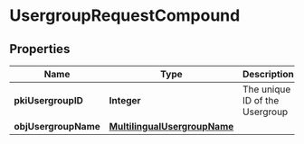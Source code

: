 

# UsergroupRequestCompound

## Properties

Name | Type | Description | Notes
------------ | ------------- | ------------- | -------------
**pkiUsergroupID** | **Integer** | The unique ID of the Usergroup |  [optional]
**objUsergroupName** | [**MultilingualUsergroupName**](MultilingualUsergroupName.md) |  | 




